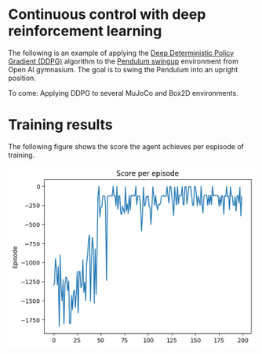 # Continuous control with deep reinforcement learning
The following is an example of applying the [Deep Deterministic Policy Gradient (DDPG)](https://arxiv.org/pdf/1509.02971.pdf) algorithm to the [Pendulum swingup](https://www.gymlibrary.dev/environments/classic_control/pendulum/) environment from Open AI gymnasium. The goal is to swing the Pendulum into an upright position.

To come: Applying DDPG to several MuJoCo and Box2D environments. 

# Training results

The following figure shows the score the agent achieves per espisode of training.

![Results](https://github.com/MattZackey/Continuous-control-with-deep-reinforcement-learning/blob/main/Training%20results%20Pendulum.png?raw=true)
